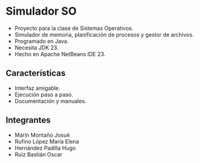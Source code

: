 # Simulador SO

- Proyecto para la clase de Sistemas Operativos.
- Simulador de memoria, planificación de procesos y gestor de archivos.
- Programado en Java.
- Necesita JDK 23.
- Hecho en Apache NetBeans IDE 23.

## Características 
- Interfaz amigable.
- Ejecución paso a paso.
- Documentación y manuales.

## Integrantes
- Marín Montaño Josué
- Rufino López María Elena
- Hernández Padilla Hugo
- Ruiz Bastián Oscar
